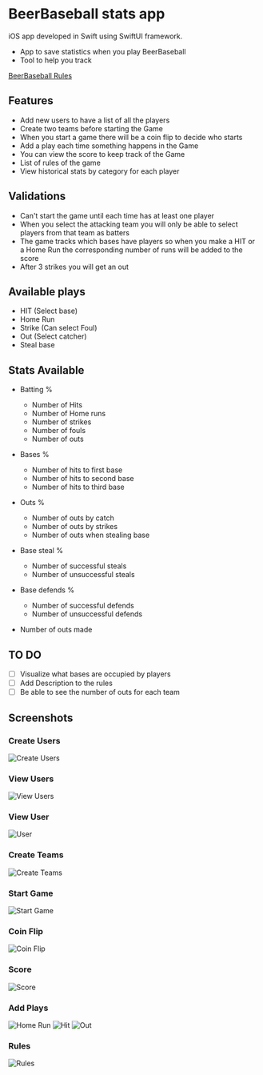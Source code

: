 # BeerBaseball stats app
iOS app developed in Swift using SwiftUI framework.

* App to save statistics when you play BeerBaseball
* Tool to help you track

[BeerBaseball Rules](https://en.wikipedia.org/wiki/Baseball_(drinking_game))

## Features
- Add new users to have a list of all the players
- Create two teams before starting the Game
- When you start a game there will be a coin flip to decide who starts
- Add a play each time something happens in the Game
- You can view the score to keep track of the Game
- List of rules of the game
- View historical stats by category for each player

## Validations
- Can't start the game until each time has at least one player
- When you select the attacking team you will only be able to select players from that team as batters
- The game tracks which bases have players so when you make a HIT or a Home Run the corresponding number of runs will be added to the score
- After 3 strikes you will get an out

## Available plays
- HIT (Select base)
- Home Run
- Strike (Can select Foul)
- Out (Select catcher)
- Steal base

## Stats Available
- Batting %
  - Number of Hits
  - Number of Home runs
  - Number of strikes
  - Number of fouls
  - Number of outs


- Bases %
  - Number of hits to first base
  - Number of hits to second base
  - Number of hits to third base


- Outs %
  - Number of outs by catch
  - Number of outs by strikes
  - Number of outs when stealing base


- Base steal %
  - Number of successful steals
  - Number of unsuccessful steals


- Base defends %
  - Number of successful defends
  - Number of unsuccessful defends


- Number of outs made


## TO DO
- [ ] Visualize what bases are occupied by players
- [ ] Add Description to the rules
- [ ] Be able to see the number of outs for each team

## Screenshots

### Create Users
![Create Users](screenshots/add_usr.PNG)

### View Users
![View Users](screenshots/users.PNG)

### View User
![User](screenshots/user.PNG)

### Create Teams
![Create Teams](screenshots/teams.PNG)

### Start Game
![Start Game](screenshots/start.PNG)

### Coin Flip
![Coin Flip](screenshots/coinflip.PNG)

### Score
![Score](screenshots/score.PNG)

### Add Plays
![Home Run](screenshots/play.PNG)
![Hit](screenshots/play2.PNG)
![Out](screenshots/play3.PNG)

### Rules
![Rules](screenshots/rules.PNG)
